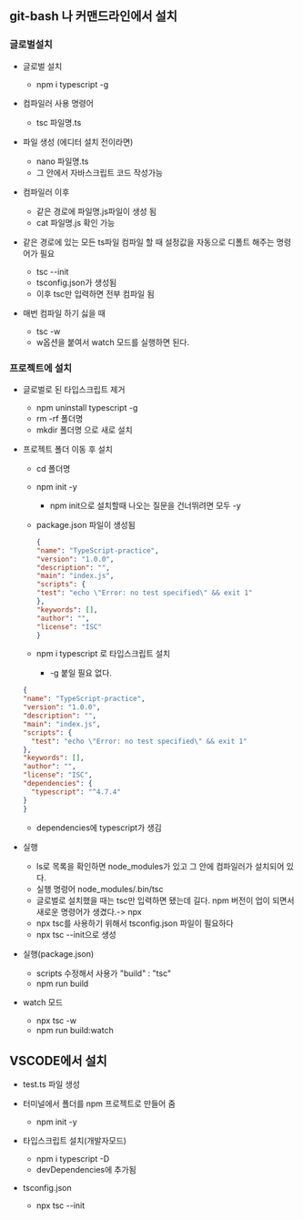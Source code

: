 ## git-bash 나 커맨드라인에서 설치

### 글로벌설치

- 글로벌 설치
  
  - npm i typescript -g

- 컴파일러 사용 명령어
  
  - tsc 파일명.ts

- 파일 생성 (에디터 설치 전이라면)
  
  - nano 파일명.ts
  - 그 안에서 자바스크립트 코드 작성가능

- 컴파일러 이후
  
  - 같은 경로에 파일명.js파일이 생성 됨
  - cat 파일명.js 확인 가능

- 같은 경로에 있는 모든 ts파일 컴파일 할 때 설정값을 자동으로 디폴트 해주는 명령어가 필요
  
  - tsc --init
  - tsconfig.json가 생성됨
  - 이후 tsc만 입력하면 전부 컴파일 됨

- 매번 컴파일 하기 싫을 때
  
  - tsc -w
  - w옵션을 붙여서 watch 모드를 실행하면 된다.

### 프로젝트에 설치

- 글로벌로 된 타입스크립트 제거
  
  - npm uninstall typescript -g
  - rm -rf 폴더명
  - mkdir 폴더명 으로 새로 설치

- 프로젝트 폴더 이동 후 설치
  
  - cd 폴더명
  
  - npm init -y
    
    - npm init으로 설치할때 나오는 질문을 건너뛰려면 모두 -y
  
  - package.json 파일이 생성됨
    
    ```json
    {
    "name": "TypeScript-practice",
    "version": "1.0.0",
    "description": "",
    "main": "index.js",
    "scripts": {
    "test": "echo \"Error: no test specified\" && exit 1"
    },
    "keywords": [],
    "author": "",
    "license": "ISC"
    }
    ```
  
  - npm i typescript 로 타입스크립트 설치
    
    - -g 붙일 필요 없다.
  
  ```json
  {
  "name": "TypeScript-practice",
  "version": "1.0.0",
  "description": "",
  "main": "index.js",
  "scripts": {
    "test": "echo \"Error: no test specified\" && exit 1"
  },
  "keywords": [],
  "author": "",
  "license": "ISC",
  "dependencies": {
    "typescript": "^4.7.4"
  }
  }
  ```
  
  - dependencies에 typescript가 생김

- 실행
  
  - ls로 목록을 확인하면 node_modules가 있고
    그 안에 컴파일러가 설치되어 있다.
  - 실행 명령어 
    node_modules/.bin/tsc
  - 글로벌로 설치했을 때는 
    tsc만 입력하면 됐는데 길다.
    npm 버전이 업이 되면서 새로운 명령어가 생겼다.-> npx
  - npx tsc를 사용하기 위해서 
    tsconfig.json 파일이 필요하다
  - npx tsc --init으로 생성

- 실행(package.json)
  
  - scripts 수정해서 사용가
    "build" : "tsc" 
  - npm run build

- watch 모드
  
  - npx tsc -w
  - npm run build:watch

## VSCODE에서 설치

- test.ts 파일 생성

- 터미널에서 폴더를 npm 프로젝트로 만들어 줌
  
  - npm init -y

- 타입스크립트 설치(개발자모드)
  
  - npm i typescript -D
  - devDependencies에 추가됨

- tsconfig.json
  
  - npx tsc --init


